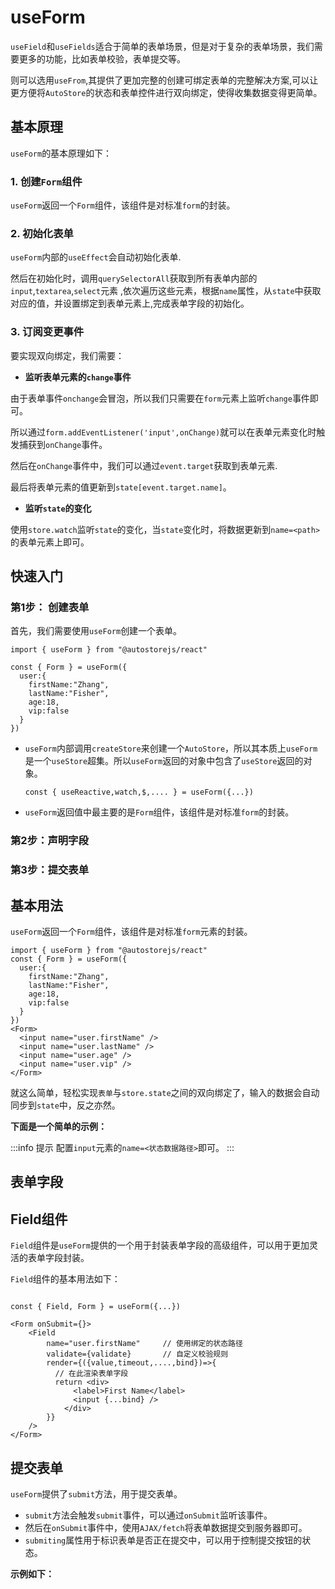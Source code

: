 # useForm

`useField`和`useFields`适合于简单的表单场景，但是对于复杂的表单场景，我们需要更多的功能，比如表单校验，表单提交等。

则可以选用`useFrom`,其提供了更加完整的创建可绑定表单的完整解决方案,可以让更方便将`AutoStore`的状态和表单控件进行双向绑定，使得收集数据变得更简单。

## 基本原理

`useForm`的基本原理如下：

### 1. 创建`Form`组件

`useForm`返回一个`Form`组件，该组件是对标准`form`的封装。

### 2. 初始化表单

`useForm`内部的`useEffect`会自动初始化表单.

然后在初始化时，调用`querySelectorAll`获取到所有表单内部的`input`,`textarea`,`select`元素
,依次遍历这些元素，根据`name`属性，从`state`中获取对应的值，并设置绑定到表单元素上,完成表单字段的初始化。

### 3. 订阅变更事件

要实现双向绑定，我们需要：

- **监听表单元素的`change`事件**

由于表单事件`onchange`会冒泡，所以我们只需要在`form`元素上监听`change`事件即可。

所以通过`form.addEventListener('input',onChange)`就可以在表单元素变化时触发捕获到`onChange`事件。

然后在`onChange`事件中，我们可以通过`event.target`获取到表单元素.

最后将表单元素的值更新到`state[event.target.name]`。

- **监听`state`的变化**

使用`store.watch`监听`state`的变化，当`state`变化时，将数据更新到`name=<path>`的表单元素上即可。


## 快速入门

### 第1步： 创建表单

首先，我们需要使用`useForm`创建一个表单。

```tsx
import { useForm } from "@autostorejs/react"

const { Form } = useForm({
  user:{
    firstName:"Zhang",
    lastName:"Fisher",
    age:18,
    vip:false 
  }  
})
```


- `useForm`内部调用`createStore`来创建一个`AutoStore`，所以其本质上`useForm`是一个`useStore`超集。所以`useForm`返回的对象中包含了`useStore`返回的对象。

  ```tsx
  const { useReactive,watch,$,.... } = useForm({...})
  ```
- `useForm`返回值中最主要的是`Form`组件，该组件是对标准`form`的封装。


### 第2步：声明字段




### 第3步：提交表单




## 基本用法

`useForm`返回一个`Form`组件，该组件是对标准`form`元素的封装。

```tsx
import { useForm } from "@autostorejs/react"
const { Form } = useForm({
  user:{
    firstName:"Zhang",
    lastName:"Fisher",
    age:18,
    vip:false 
  }  
}) 
<Form>
  <input name="user.firstName" />
  <input name="user.lastName" />
  <input name="user.age" />
  <input name="user.vip" />
</Form>
```

就这么简单，轻松实现`表单`与`store.state`之间的双向绑定了，输入的数据会自动同步到`state`中，反之亦然。


**下面是一个简单的示例：**

<demo react="form/form/base.tsx"/>



:::info 提示
配置`input`元素的`name=<状态数据路径>`即可。
::: 



## 表单字段



## Field组件

`Field`组件是`useForm`提供的一个用于封装表单字段的高级组件，可以用于更加灵活的表单字段封装。

`Field`组件的基本用法如下：

```tsx

const { Field, Form } = useForm({...})

<Form onSubmit={}>
    <Field 
        name="user.firstName"     // 使用绑定的状态路径
        validate={validate}       // 自定义校验规则
        render={({value,timeout,....,bind})=>{
          // 在此渲染表单字段
          return <div>
              <label>First Name</label>
              <input {...bind} />
            </div>
        }} 
    />
</Form>
```





## 提交表单

`useForm`提供了`submit`方法，用于提交表单。

- `submit`方法会触发`submit`事件，可以通过`onSubmit`监听该事件。
- 然后在`onSubmit`事件中，使用`AJAX/fetch`将表单数据提交到服务器即可。
- `submiting`属性用于标识表单是否正在提交中，可以用于控制提交按钮的状态。

**示例如下：**

<demo react="form/form/formSubmit.tsx"/>

